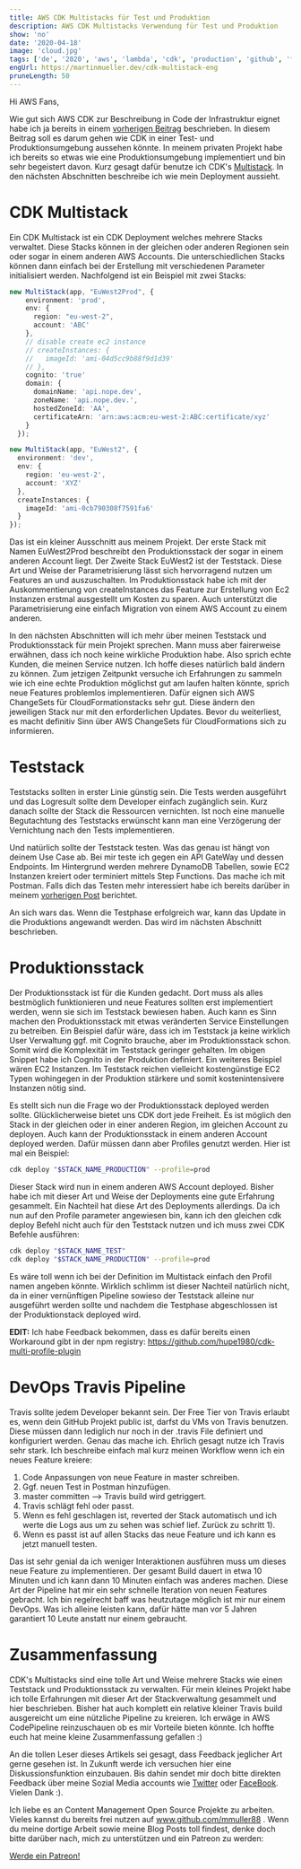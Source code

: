 ```yaml
---
title: AWS CDK Multistacks für Test und Produktion
description: AWS CDK Multistacks Verwendung für Test und Produktion
show: 'no'
date: '2020-04-18'
image: 'cloud.jpg'
tags: ['de', '2020', 'aws', 'lambda', 'cdk', 'production', 'github', 'travis']
engUrl: https://martinmueller.dev/cdk-multistack-eng
pruneLength: 50
---
```


Hi AWS Fans,

Wie gut sich AWS CDK zur Beschreibung in Code der Infrastruktur eignet habe ich ja bereits in einem [vorherigen Beitrag](https://martinmueller.dev/cdk-example) beschrieben. In diesem Beitrag soll es darum gehen wie CDK in einer Test- und Produktionsumgebung aussehen könnte. In meinem privaten Projekt habe ich bereits so etwas wie eine Produktionsumgebung implementiert und bin sehr begeistert davon. Kurz gesagt dafür benutze ich CDK's [Multistack](https://docs.aws.amazon.com/cdk/latest/guide/stack_how_to_create_multiple_stacks.html). In den nächsten Abschnitten beschreibe ich wie mein Deployment aussieht.

# CDK Multistack
Ein CDK Multistack ist ein CDK Deployment welches mehrere Stacks verwaltet. Diese Stacks können in der gleichen oder anderen Regionen sein oder sogar in einem anderen AWS Accounts. Die unterschiedlichen Stacks können dann einfach bei der Erstellung mit verschiedenen Parameter initialisiert werden. Nachfolgend ist ein Beispiel mit zwei Stacks:

```TypeScript
new MultiStack(app, "EuWest2Prod", {
    environment: 'prod',
    env: {
      region: "eu-west-2",
      account: 'ABC'
    },
    // disable create ec2 instance
    // createInstances: {
    //   imageId: 'ami-04d5cc9b88f9d1d39'
    // },
    cognito: 'true'
    domain: {
      domainName: 'api.nope.dev',
      zoneName: 'api.nope.dev.',
      hostedZoneId: 'AA',
      certificateArn: 'arn:aws:acm:eu-west-2:ABC:certificate/xyz'
    }
  });

new MultiStack(app, "EuWest2", {
  environment: 'dev',
  env: {
    region: 'eu-west-2',
    account: 'XYZ'
  },
  createInstances: {
    imageId: 'ami-0cb790308f7591fa6'
  }
});
```

Das ist ein kleiner Ausschnitt aus meinem Projekt. Der erste Stack mit Namen EuWest2Prod beschreibt den Produktionsstack der sogar in einem anderen Account liegt. Der Zweite Stack EuWest2 ist der Teststack. Diese Art und Weise der Parametrisierung lässt sich hervorragend nutzen um Features an und auszuschalten. Im Produktionsstack habe ich mit der Auskommentierung von createInstances das Feature zur Erstellung von Ec2 Instanzen erstmal ausgestellt um Kosten zu sparen. Auch unterstützt die Parametrisierung eine einfach Migration von einem AWS Account zu einem anderen.

In den nächsten Abschnitten will ich mehr über meinen Teststack und Produktionsstack für mein Projekt sprechen. Mann muss aber fairerweise erwähnen, dass ich noch keine wirkliche Produktion habe. Also sprich echte Kunden, die meinen Service nutzen. Ich hoffe dieses natürlich bald ändern zu können. Zum jetzigen Zeitpunkt versuche ich Erfahrungen zu sammeln wie ich eine echte Produktion möglichst gut am laufen halten könnte, sprich neue Features problemlos implementieren. Dafür eignen sich AWS ChangeSets für CloudFormationstacks sehr gut. Diese ändern den jeweiligen Stack nur mit den erforderlichen Updates. Bevor du weiterliest, es macht definitiv Sinn über AWS ChangeSets für CloudFormations sich zu informieren.

# Teststack
Teststacks sollten in erster Linie günstig sein. Die Tests werden ausgeführt und das Logresult sollte dem Developer einfach zugänglich sein. Kurz danach sollte der Stack die Ressourcen vernichten. Ist noch eine manuelle Begutachtung des Teststacks erwünscht kann man eine Verzögerung der Vernichtung nach den Tests implementieren.

Und natürlich sollte der Teststack testen. Was das genau ist hängt von deinem Use Case ab. Bei mir teste ich gegen ein API GateWay und dessen Endpoints. Im Hintergrund werden mehrere DynamoDB Tabellen, sowie EC2 Instanzen kreiert oder terminiert mittels Step Functions. Das mache ich mit Postman. Falls dich das Testen mehr interessiert habe ich bereits darüber in meinem [vorherigen Post](https://martinmueller.dev/cdk-example) berichtet.

An sich wars das. Wenn die Testphase erfolgreich war, kann das Update in die Produktions angewandt werden. Das wird im nächsten Abschnitt beschrieben.

# Produktionsstack
Der Produktionsstack ist für die Kunden gedacht. Dort muss als alles bestmöglich funktionieren und neue Features sollten erst implementiert werden, wenn sie sich im Teststack bewiesen haben. Auch kann es Sinn machen den Produktionsstack mit etwas veränderten Service Einstellungen zu betreiben. Ein Beispiel dafür wäre, dass ich im Teststack ja keine wirklich User Verwaltung ggf. mit Cognito brauche, aber im Produktionsstack schon. Somit wird die Komplexität im Teststack geringer gehalten. Im obigen Snippet habe ich Cognito in der Produktion definiert. Ein weiteres Beispiel wären EC2 Instanzen. Im Teststack reichen vielleicht kostengünstige EC2 Typen wohingegen in der Produktion stärkere und somit kostenintensivere Instanzen nötig sind.

Es stellt sich nun die Frage wo der Produktionsstack deployed werden sollte. Glücklicherweise bietet uns CDK dort jede Freiheit. Es ist möglich den Stack in der gleichen oder in einer anderen Region, im gleichen Account zu deployen. Auch kann der Produktionsstack in einem anderen Account deployed werden. Dafür müssen dann aber Profiles genutzt werden. Hier ist mal ein Beispiel:

```BASH
cdk deploy "$STACK_NAME_PRODUCTION" --profile=prod
```

Dieser Stack wird nun in einem anderen AWS Account deployed. Bisher habe ich mit dieser Art und Weise der Deployments eine gute Erfahrung gesammelt. Ein Nachteil hat diese Art des Deployments allerdings. Da ich nun auf den Profile parameter angewiesen bin, kann ich den gleichen cdk deploy Befehl nicht auch für den Teststack nutzen und ich muss zwei CDK Befehle ausführen:

```BASH
cdk deploy "$STACK_NAME_TEST"
cdk deploy "$STACK_NAME_PRODUCTION" --profile=prod
```

Es wäre toll wenn ich bei der Definition im Multistack einfach den Profil namen angeben könnte. Wirklich schlimm ist dieser Nachteil natürlich nicht, da in einer vernünftigen Pipeline sowieso der Teststack alleine nur ausgeführt werden sollte und nachdem die Testphase abgeschlossen ist der Produktionstack deployed wird.

**EDIT:** Ich habe Feedback bekommen, dass es dafür bereits einen Workaround gibt in der npm registry: https://github.com/hupe1980/cdk-multi-profile-plugin

# DevOps Travis Pipeline
Travis sollte jedem Developer bekannt sein. Der Free Tier von Travis erlaubt es, wenn dein GitHub Projekt public ist, darfst du VMs von Travis benutzen. Diese müssen dann lediglich nur noch in der .travis File definiert und konfiguriert werden. Genau das mache ich. Ehrlich gesagt nutze ich Travis sehr stark. Ich beschreibe einfach mal kurz meinen Workflow wenn ich ein neues Feature kreiere:

1) Code Anpassungen von neue Feature in master schreiben.
2) Ggf. neuen Test in Postman hinzufügen.
3) master committen --> Travis build wird getriggert.
4) Travis schlägt fehl oder passt.
5) Wenn es fehl geschlagen ist, reverted der Stack automatisch und ich werte die Logs aus um zu sehen was schief lief. Zurück zu schritt 1).
6) Wenn es passt ist auf allen Stacks das neue Feature und ich kann es jetzt manuell testen.

Das ist sehr genial da ich weniger Interaktionen ausführen muss um dieses neue Feature zu implementieren. Der gesamt Build dauert in etwa 10 Minuten und ich kann dann 10 Minuten einfach was anderes machen. Diese Art der Pipeline hat mir ein sehr schnelle Iteration von neuen Features gebracht. Ich bin regelrecht baff was heutzutage möglich ist mir nur einem DevOps. Was ich alleine leisten kann, dafür hätte man vor 5 Jahren garantiert 10 Leute anstatt nur einem gebraucht.

# Zusammenfassung
CDK's Multistacks sind eine tolle Art und Weise mehrere Stacks wie einen Teststack und Produktionsstack zu verwalten. Für mein kleines Projekt habe ich tolle Erfahrungen mit dieser Art der Stackverwaltung gesammelt und hier beschrieben. Bisher hat auch komplett ein relative kleiner Travis build ausgereicht um eine nützliche Pipeline zu kreieren. Ich erwäge in AWS CodePipeline reinzuschauen ob es mir Vorteile bieten könnte. Ich hoffte euch hat meine kleine Zusammenfassung gefallen :)

An die tollen Leser dieses Artikels sei gesagt, dass Feedback jeglicher Art gerne gesehen ist. In Zukunft werde ich versuchen hier eine Diskussionsfunktion einzubauen. Bis dahin sendet mir doch bitte direkten Feedback über meine Sozial Media accounts wie [Twitter](https://twitter.com/MartinMueller_) oder [FaceBook](https://www.facebook.com/martin.muller.10485). Vielen Dank :).

Ich liebe es an Content Management Open Source Projekte zu arbeiten. Vieles kannst du bereits frei nutzen auf www.github.com/mmuller88 . Wenn du meine dortige Arbeit sowie meine Blog Posts toll findest, denke doch bitte darüber nach, mich zu unterstützen und ein Patreon zu werden:

<a href="https://www.patreon.com/bePatron?u=29010217" data-patreon-widget-type="become-patron-button">Werde ein Patreon!</a><script async src="https://c6.patreon.com/becomePatronButton.bundle.js"></script>